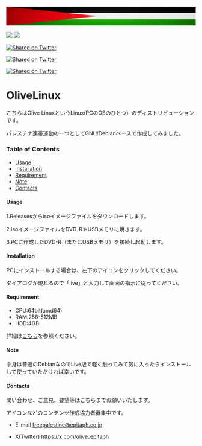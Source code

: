 [![Olive Linx](palestine-flag-banner.png)](https://github.com/freepalestine-epitaph/OliveLinux)

[<img src="https://img.shields.io/badge/-Debian-A81D33.svg?logo=debian&style=flat">](https://www.debian.org/)
[<img src="https://img.shields.io/github/downloads/freepalestine-epitaph/OliveLinux/total">](https://github.com/freepalestine-epitaph/OliveLinux/releases)

<a href="https://twitter.com/intent/tweet?text=%23AREG%20%23realtime%20communication%20engine%20for%20%23embedded%20and%20%23IoT%0A%0Ahttps%3A//github.com/aregtech/areg-sdk" rel="nofollow"><img src="https://camo.githubusercontent.com/abcfff2c8e77b48fdd30ae402cbad68968e38a5c2913c3f8132ac7bc4df979e0/68747470733a2f2f696d672e736869656c64732e696f2f747769747465722f75726c3f6c6162656c3d54776974746572266c6f676f3d54776974746572267374796c653d736f6369616c2675726c3d68747470732533412532462532466769746875622e636f6d2532466172656774656368253246617265672d73646b" alt="Shared on Twitter" data-canonical-src="https://img.shields.io/twitter/url?label=Twitter&amp;logo=Twitter&amp;style=social&amp;url=https%3A%2F%2Fgithub.com%2Faregtech%2Fareg-sdk" style="max-width: 100%;"></a> 

<a href="https://twitter.com/intent/tweet?text=%23AREG%20%23realtime%20communication%20engine%20for%20%23embedded%20and%20%23IoT%0A%0Ahttps%3A//github.com/freepalestine-epitaph/OliveLinux" rel="nofollow"><img src="https://camo.githubusercontent.com/abcfff2c8e77b48fdd30ae402cbad68968e38a5c2913c3f8132ac7bc4df979e0/68747470733a2f2f696d672e736869656c64732e696f2f747769747465722f75726c3f6c6162656c3d54776974746572266c6f676f3d54776974746572267374796c653d736f6369616c2675726c3d68747470732533412532462532466769746875622e636f6d2532466172656774656368253246617265672d73646b" alt="Shared on Twitter" data-canonical-src="https://img.shields.io/twitter/url?label=Twitter&amp;logo=Twitter&amp;style=social&amp;url=https%3A%2F%2Fgithub.com%2Faregtech%2Fareg-sdk" style="max-width: 100%;"></a> 

<a href="https://twitter.com/intent/tweet?text=%23freePalestine%23Debian%0A%Let's try OliveLinux!%0A%https%3A//github.com/freepalestine-epitaph/OliveLinux" rel="nofollow"><img src="https://camo.githubusercontent.com/abcfff2c8e77b48fdd30ae402cbad68968e38a5c2913c3f8132ac7bc4df979e0/68747470733a2f2f696d672e736869656c64732e696f2f747769747465722f75726c3f6c6162656c3d54776974746572266c6f676f3d54776974746572267374796c653d736f6369616c2675726c3d68747470732533412532462532466769746875622e636f6d2532466172656774656368253246617265672d73646b" alt="Shared on Twitter" data-canonical-src="https://img.shields.io/twitter/url?label=Twitter&amp;logo=Twitter&amp;style=social&amp;url=https%3A%2F%2Fgithub.com%2Faregtech%2Fareg-sdk" style="max-width: 100%;"></a> 

# OliveLinux
こちらはOlive LinuxというLinux(PCのOSのひとつ）のディストリビューションです。

パレスチナ連帯運動の一つとしてGNU/Debianベースで作成してみました。

### Table of Contents

- [Usage](#Usage)
- [Installation](#Installation)
- [Requirement](#Requirement)
- [Note](#Note)
- [Contacts](#Contacts)

#### <a name="Usage">Usage</a>

1.Releasesからisoイメージファイルをダウンロードします。

2.isoイメージファイルをDVD-RやUSBメモリに焼きます。

3.PCに作成したDVD-R（またはUSBメモリ）を接続し起動します。


#### <a name="Installation">Installation</a>

PCにインストールする場合は、左下のアイコンをクリックしてください。

ダイアログが現れるので「live」と入力して画面の指示に従ってください。

#### <a name="Requirement">Requirement</a>

* CPU:64bit(amd64)
* RAM:256-512MB
* HDD:4GB

詳細は[こちら](https://www.debian.org/releases/stable/amd64/release-notes/ch-whats-new.en.html#idm120)を参照ください。

#### <a name="Note">Note</a>

中身は普通のDebianなのでLive版で軽く触ってみて気に入ったらインストールして使っていただければ幸いです。


#### <a name="Contacts">Contacts</a>

問い合わせ、ご意見、要望等はこちらまでお願いいたします。

アイコンなどのコンテンツ作成協力者募集中です。

* E-mail
freepalestine@epitaph.co.jp

* X(Twitter)
https://x.com/olive_epitaph
